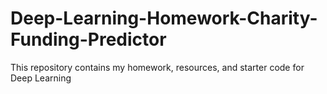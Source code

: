 # Deep-Learning-Homework-Charity-Funding-Predictor
This repository contains my homework, resources, and starter code for Deep Learning
